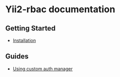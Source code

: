 Yii2-rbac documentation
=======================

Getting Started
---------------

- [Installation](installation.md)

Guides
------

- [Using custom auth manager](using-custom-auth-manager.md)
